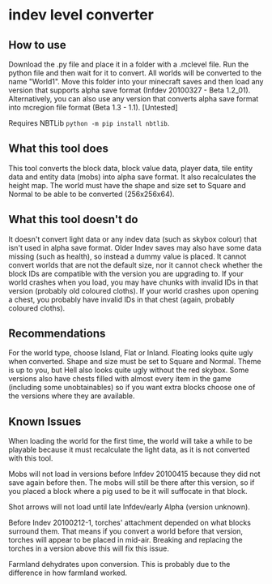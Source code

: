 # indev level converter

## How to use
Download the .py file and place it in a folder with a .mclevel file. Run the python file and then wait for it to convert. 
All worlds will be converted to the name "World1". 
Move this folder into your minecraft saves and then load any version that supports alpha save format (Infdev 20100327 - Beta 1.2_01).
Alternatively, you can also use any version that converts alpha save format into mcregion file format (Beta 1.3 - 1.1). [Untested]

Requires NBTLib `python -m pip install nbtlib`.

## What this tool does
This tool converts the block data, block value data, player data, tile entity data and entity data (mobs) into alpha save format. 
It also recalculates the height map.
The world must have the shape and size set to Square and Normal to be able to be converted (256x256x64).

## What this tool doesn't do
It doesn't convert light data or any indev data (such as skybox colour) that isn't used in alpha save format.
Older Indev saves may also have some data missing (such as health), so instead a dummy value is placed.
It cannot convert worlds that are not the default size, nor it cannot check whether the block IDs are compatible with the version you are upgrading to.
If your world crashes when you load, you may have chunks with invalid IDs in that version (probably old coloured cloths).
If your world crashes upon opening a chest, you probably have invalid IDs in that chest (again, probably coloured cloths).

## Recommendations
For the world type, choose Island, Flat or Inland. Floating looks quite ugly when converted.
Shape and size must be set to Square and Normal.
Theme is up to you, but Hell also looks quite ugly without the red skybox.
Some versions also have chests filled with almost every item in the game (including some unobtainables) so if you want extra blocks choose one of the versions where they are available.

## Known Issues
When loading the world for the first time, the world will take a while to be playable because it must recalculate the light data, as it is not converted with this tool.

Mobs will not load in versions before Infdev 20100415 because they did not save again before then.
The mobs will still be there after this version, so if you placed a block where a pig used to be it will suffocate in that block.

Shot arrows will not load until late Infdev/early Alpha (version unknown).

Before Indev 20100212-1, torches' attachment depended on what blocks surround them.
That means if you convert a world before that version, torches will appear to be placed in mid-air.
Breaking and replacing the torches in a version above this will fix this issue.

Farmland dehydrates upon conversion. This is probably due to the difference in how farmland worked.
